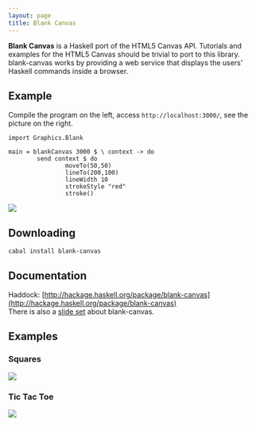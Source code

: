```yaml
---
layout: page
title: Blank Canvas
---
```

**Blank Canvas** is a Haskell port of the HTML5 Canvas API. Tutorials and
examples for the HTML5 Canvas should be trivial to port to this library.
blank-canvas works by providing a web service that displays the users'
Haskell commands inside a browser.

Example
-------

Compile the program on the left, access `http://localhost:3000/`, see
the picture on the right.

~~~~ 
import Graphics.Blank

main = blankCanvas 3000 $ \ context -> do
        send context $ do
                moveTo(50,50)
                lineTo(200,100)
                lineWidth 10
                strokeStyle "red"
                stroke()
~~~~

![](http://ittc.ku.edu/csdl/fpg/sites/default/files/red-line.png)

Downloading
-----------

    cabal install blank-canvas

Documentation
-------------

Haddock:
[http://hackage.haskell.org/package/blank-canvas](http://hackage.haskell.org/package/blank-canvas)
\
 There is also a [slide
set](http://ittc.ku.edu/csdl/fpg/sites/default/files/class17.pdf) about
blank-canvas.

Examples
--------

### Squares

![](http://ittc.ku.edu/csdl/fpg/sites/default/files/squares.png)

### Tic Tac Toe

![](http://ittc.ku.edu/csdl/fpg/sites/default/files/xox.png)
